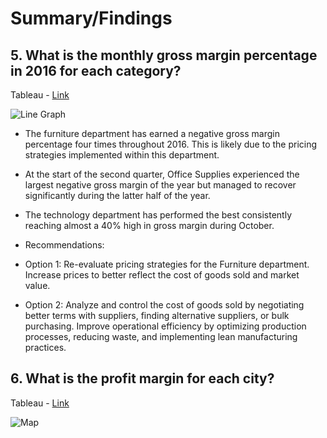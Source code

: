 # Summary/Findings

## 5. What is the monthly gross margin percentage in 2016 for each category?

Tableau - [Link](https://public.tableau.com/shared/57C4W3T5M?:display_count=n&:origin=viz_share_link)

![Line Graph](https://github.com/rml-lee/MYSQL-Tableau-SuperStore-Project/assets/160198611/cc410ff9-977f-4fc5-b631-7e808fe4f0f6)

- The furniture department has earned a negative gross margin percentage four times throughout 2016. This is likely due to the pricing strategies implemented within this department.

- At the start of the second quarter, Office Supplies experienced the largest negative gross margin of the year but managed to recover significantly during the latter half of the year.

- The technology department has performed the best consistently reaching almost a 40% high in gross margin during October.

- Recommendations:

- Option 1: Re-evaluate pricing strategies for the Furniture department. Increase prices to better reflect the cost of goods sold and market value. 
- Option 2: Analyze and control the cost of goods sold by negotiating better terms with suppliers, finding alternative suppliers, or bulk purchasing. Improve operational efficiency by optimizing production processes, reducing waste, and implementing lean manufacturing practices.


## 6. What is the profit margin for each city?

Tableau - [Link](https://public.tableau.com/views/Workbook4_SuperStoreProject/Map?:language=en-US&:sid=&:display_count=n&:origin=viz_share_link)

![Map](https://github.com/rml-lee/MYSQL-Tableau-SuperStore-Project/assets/160198611/ddececed-14ff-40b0-9b0d-e9797c33047b)
